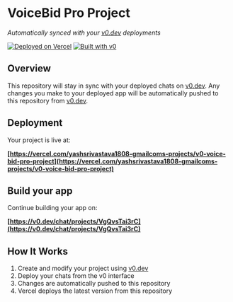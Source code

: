 # VoiceBid Pro Project

*Automatically synced with your [v0.dev](https://v0.dev) deployments*

[![Deployed on Vercel](https://img.shields.io/badge/Deployed%20on-Vercel-black?style=for-the-badge&logo=vercel)](https://vercel.com/yashsrivastava1808-gmailcoms-projects/v0-voice-bid-pro-project)
[![Built with v0](https://img.shields.io/badge/Built%20with-v0.dev-black?style=for-the-badge)](https://v0.dev/chat/projects/VgQvsTai3rC)

## Overview

This repository will stay in sync with your deployed chats on [v0.dev](https://v0.dev).
Any changes you make to your deployed app will be automatically pushed to this repository from [v0.dev](https://v0.dev).

## Deployment

Your project is live at:

**[https://vercel.com/yashsrivastava1808-gmailcoms-projects/v0-voice-bid-pro-project](https://vercel.com/yashsrivastava1808-gmailcoms-projects/v0-voice-bid-pro-project)**

## Build your app

Continue building your app on:

**[https://v0.dev/chat/projects/VgQvsTai3rC](https://v0.dev/chat/projects/VgQvsTai3rC)**

## How It Works

1. Create and modify your project using [v0.dev](https://v0.dev)
2. Deploy your chats from the v0 interface
3. Changes are automatically pushed to this repository
4. Vercel deploys the latest version from this repository